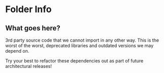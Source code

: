 # Folder Info

## What goes here?

3rd party source code that we cannot import in any other way. This is the worst of the worst, deprecated libraries and outdated versions we may depend on.

Try your best to refactor these dependencies out as part of future architectural releases!
